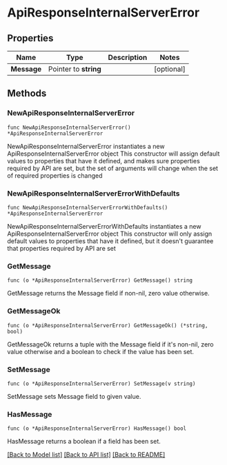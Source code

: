 # ApiResponseInternalServerError

## Properties

Name | Type | Description | Notes
------------ | ------------- | ------------- | -------------
**Message** | Pointer to **string** |  | [optional] 

## Methods

### NewApiResponseInternalServerError

`func NewApiResponseInternalServerError() *ApiResponseInternalServerError`

NewApiResponseInternalServerError instantiates a new ApiResponseInternalServerError object
This constructor will assign default values to properties that have it defined,
and makes sure properties required by API are set, but the set of arguments
will change when the set of required properties is changed

### NewApiResponseInternalServerErrorWithDefaults

`func NewApiResponseInternalServerErrorWithDefaults() *ApiResponseInternalServerError`

NewApiResponseInternalServerErrorWithDefaults instantiates a new ApiResponseInternalServerError object
This constructor will only assign default values to properties that have it defined,
but it doesn't guarantee that properties required by API are set

### GetMessage

`func (o *ApiResponseInternalServerError) GetMessage() string`

GetMessage returns the Message field if non-nil, zero value otherwise.

### GetMessageOk

`func (o *ApiResponseInternalServerError) GetMessageOk() (*string, bool)`

GetMessageOk returns a tuple with the Message field if it's non-nil, zero value otherwise
and a boolean to check if the value has been set.

### SetMessage

`func (o *ApiResponseInternalServerError) SetMessage(v string)`

SetMessage sets Message field to given value.

### HasMessage

`func (o *ApiResponseInternalServerError) HasMessage() bool`

HasMessage returns a boolean if a field has been set.


[[Back to Model list]](../README.md#documentation-for-models) [[Back to API list]](../README.md#documentation-for-api-endpoints) [[Back to README]](../README.md)


